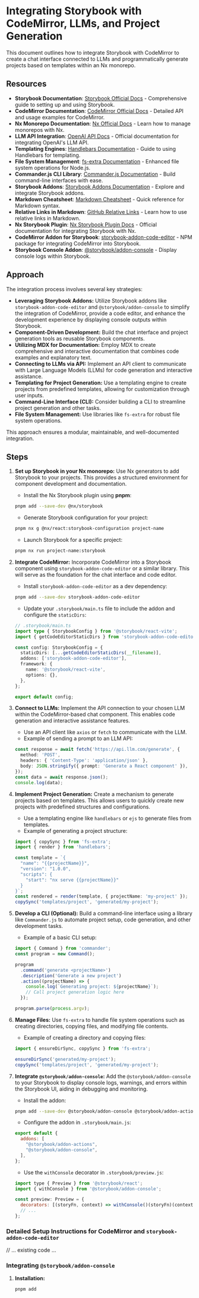 # Integrating Storybook with CodeMirror, LLMs, and Project Generation

This document outlines how to integrate Storybook with CodeMirror to create a chat interface connected to LLMs and programmatically generate projects based on templates within an Nx monorepo.

## Resources

* **Storybook Documentation**: [Storybook Official Docs](https://storybook.js.org/docs) - Comprehensive guide to setting up and using Storybook.
* **CodeMirror Documentation**: [CodeMirror Official Docs](https://codemirror.net/docs/) - Detailed API and usage examples for CodeMirror.
* **Nx Monorepo Documentation**: [Nx Official Docs](https://nx.dev/getting-started/intro) - Learn how to manage monorepos with Nx.
* **LLM API Integration**: [OpenAI API Docs](https://platform.openai.com/docs/api-reference) - Official documentation for integrating OpenAI's LLM API.
* **Templating Engines**: [Handlebars Documentation](https://handlebarsjs.com/guide/) - Guide to using Handlebars for templating.
* **File System Management**: [fs-extra Documentation](https://github.com/jprichardson/node-fs-extra) - Enhanced file system operations for Node.js.
* **Commander.js CLI Library**: [Commander.js Documentation](https://github.com/tj/commander.js) - Build command-line interfaces with ease.
* **Storybook Addons**: [Storybook Addons Documentation](https://storybook.js.org/addons) - Explore and integrate Storybook addons.
* **Markdown Cheatsheet**: [Markdown Cheatsheet](https://techvomit.net/markdown-cheatsheet/) - Quick reference for Markdown syntax.
* **Relative Links in Markdown**: [GitHub Relative Links](https://docs.github.com/articles/basic-writing-and-formatting-syntax#relative-links) - Learn how to use relative links in Markdown.
* **Nx Storybook Plugin**: [Nx Storybook Plugin Docs](https://nx.dev/packages/storybook) - Official documentation for integrating Storybook with Nx.
* **CodeMirror Addon for Storybook**: [storybook-addon-code-editor](https://www.npmjs.com/package/storybook-addon-code-editor) - NPM package for integrating CodeMirror into Storybook.
* **Storybook Console Addon**: [@storybook/addon-console](https://www.npmjs.com/package/@storybook/addon-console) - Display console logs within Storybook.

## Approach

The integration process involves several key strategies:

*   **Leveraging Storybook Addons:** Utilize Storybook addons like `storybook-addon-code-editor` and `@storybook/addon-console` to simplify the integration of CodeMirror, provide a code editor, and enhance the development experience by displaying console outputs within Storybook.
*   **Component-Driven Development:** Build the chat interface and project generation tools as reusable Storybook components.
*   **Utilizing MDX for Documentation:** Employ MDX to create comprehensive and interactive documentation that combines code examples and explanatory text.
*   **Connecting to LLMs via API:** Implement an API client to communicate with Large Language Models (LLMs) for code generation and interactive assistance.
*   **Templating for Project Generation:** Use a templating engine to create projects from predefined templates, allowing for customization through user inputs.
*   **Command-Line Interface (CLI):** Consider building a CLI to streamline project generation and other tasks.
*   **File System Management:** Use libraries like `fs-extra` for robust file system operations.

This approach ensures a modular, maintainable, and well-documented integration.

## Steps

1.  **Set up Storybook in your Nx monorepo:** Use Nx generators to add Storybook to your projects. This provides a structured environment for component development and documentation.
    *   Install the Nx Storybook plugin using **pnpm**:
    ```bash
    pnpm add --save-dev @nx/storybook
    ```
    *   Generate Storybook configuration for your project:
    ```bash
    pnpm nx g @nx/react:storybook-configuration project-name
    ```
    *   Launch Storybook for a specific project:
    ```bash
    pnpm nx run project-name:storybook
    ```

2.  **Integrate CodeMirror:** Incorporate CodeMirror into a Storybook component using `storybook-addon-code-editor` or a similar library. This will serve as the foundation for the chat interface and code editor.
    *   Install `storybook-addon-code-editor` as a dev dependency:
    ```bash
    pnpm add --save-dev storybook-addon-code-editor
    ```
    *   Update your `.storybook/main.ts` file to include the addon and configure the `staticDirs`:
    ```typescript:.storybook/main.ts
    // .storybook/main.ts
    import type { StorybookConfig } from '@storybook/react-vite';
    import { getCodeEditorStaticDirs } from 'storybook-addon-code-editor/getStaticDirs';

    const config: StorybookConfig = {
      staticDirs: [...getCodeEditorStaticDirs(__filename)],
      addons: ['storybook-addon-code-editor'],
      framework: {
        name: '@storybook/react-vite',
        options: {},
      },
    };

    export default config;
    ```

3.  **Connect to LLMs:** Implement the API connection to your chosen LLM within the CodeMirror-based chat component. This enables code generation and interactive assistance features.
    *   Use an API client like `axios` or `fetch` to communicate with the LLM.
    *   Example of sending a prompt to an LLM API:
    ```typescript
    const response = await fetch('https://api.llm.com/generate', {
      method: 'POST',
      headers: { 'Content-Type': 'application/json' },
      body: JSON.stringify({ prompt: 'Generate a React component' }),
    });
    const data = await response.json();
    console.log(data);
    ```

4.  **Implement Project Generation:** Create a mechanism to generate projects based on templates. This allows users to quickly create new projects with predefined structures and configurations.
    *   Use a templating engine like `handlebars` or `ejs` to generate files from templates.
    *   Example of generating a project structure:
    ```typescript
    import { copySync } from 'fs-extra';
    import { render } from 'handlebars';

    const template = `{
      "name": "{{projectName}}",
      "version": "1.0.0",
      "scripts": {
        "start": "nx serve {{projectName}}"
      }
    }`;
    const rendered = render(template, { projectName: 'my-project' });
    copySync('templates/project', 'generated/my-project');
    ```

5.  **Develop a CLI (Optional):** Build a command-line interface using a library like `Commander.js` to automate project setup, code generation, and other development tasks.
    *   Example of a basic CLI setup:
    ```typescript
    import { Command } from 'commander';
    const program = new Command();

    program
      .command('generate <projectName>')
      .description('Generate a new project')
      .action((projectName) => {
        console.log(`Generating project: ${projectName}`);
        // Call project generation logic here
      });

    program.parse(process.argv);
    ```

6.  **Manage Files:** Use `fs-extra` to handle file system operations such as creating directories, copying files, and modifying file contents.
    *   Example of creating a directory and copying files:
    ```typescript
    import { ensureDirSync, copySync } from 'fs-extra';

    ensureDirSync('generated/my-project');
    copySync('templates/project', 'generated/my-project');
    ```

7.  **Integrate `@storybook/addon-console`:** Add the `@storybook/addon-console` to your Storybook to display console logs, warnings, and errors within the Storybook UI, aiding in debugging and monitoring.
    *   Install the addon:
    ```bash
    pnpm add --save-dev @storybook/addon-console @storybook/addon-actions
    ```
    *   Configure the addon in `.storybook/main.js`:
    ```javascript:.storybook/main.js
    export default {
      addons: [
        "@storybook/addon-actions",
        "@storybook/addon-console",
      ],
    };
    ```
    *   Use the `withConsole` decorator in `.storybook/preview.js`:
    ```javascript:.storybook/preview.js
    import type { Preview } from '@storybook/react';
    import { withConsole } from '@storybook/addon-console';

    const preview: Preview = {
      decorators: [(storyFn, context) => withConsole()(storyFn)(context)],
      // ...
    };
    ```

### Detailed Setup Instructions for CodeMirror and `storybook-addon-code-editor`
// ... existing code ...
### Integrating `@storybook/addon-console`

1.  **Installation:**

    ```bash
    pnpm add 